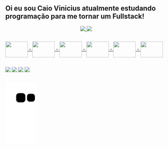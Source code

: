 ## Oi eu sou Caio Vinicius atualmente estudando programação para me tornar um Fullstack!
<div align="center">
  <a href="https://github.com/Caiovcb">
  <img height="180em" src="https://github-readme-stats.vercel.app/api?username=Caiovcb&show_icons=true&theme=dark&include_all_commits=true&count_private=true"/>
  <img height="180em" src="https://github-readme-stats.vercel.app/api/top-langs/?username=Caiovcb&layout=compact&langs_count=7&theme=dark"/>
</div>

##
  
<div row>
  <img align="center" height="50" width="70" src="https://cdn.jsdelivr.net/gh/devicons/devicon/icons/django/django-plain-wordmark.svg" />
-
  <img align="center" height="50" width="70" src="https://cdn.jsdelivr.net/gh/devicons/devicon/icons/python/python-original-wordmark.svg" />
-
  <img align="center" height="50" width="70" src="https://cdn.jsdelivr.net/gh/devicons/devicon/icons/docker/docker-original-wordmark.svg" />
-
  <img align="center" height="50" width="70" src="https://cdn.jsdelivr.net/gh/devicons/devicon/icons/mysql/mysql-original-wordmark.svg" />
-
  <img align="center" height="50" width="70" src="https://cdn.jsdelivr.net/gh/devicons/devicon/icons/html5/html5-original-wordmark.svg" />  
-
  <img align="center" height="50" width="70" src="https://cdn.jsdelivr.net/gh/devicons/devicon/icons/bitbucket/bitbucket-original-wordmark.svg" />
  
</div>

##
 
<div> 
  <a href="https://instagram.com/rafaballerini" target="_blank"><img src="https://img.shields.io/badge/-Instagram-%23E4405F?style=for-the-badge&logo=instagram&logoColor=white" target="_blank"></a>
 <a href = "mailto:cchappie315@gmail.com"><img src="https://img.shields.io/badge/Gmail-D14836?style=for-the-badge&logo=gmail&logoColor=white" target="_blank"></a>
  <a href="https://www.linkedin.com/in/caio-v-camargo-19b3a31ab" target="_blank"><img src="https://img.shields.io/badge/-LinkedIn-%230077B5?style=for-the-badge&logo=linkedin&logoColor=white" target="_blank"></a> 
  <a href="https://wa.me/5519983643935" target="_blank"><img src="https://img.shields.io/badge/WhatsApp-25D366?style=for-the-badge&logo=whatsapp&logoColor=white" target="_blank"></a> 
  
##
  
 
  ![Snake animation](https://github.com/Caiovcb/CaioVinicius/blob/output/github-contribution-grid-snake.svg)
 
</div>
